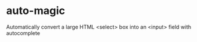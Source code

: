 # auto-magic
Automatically convert a large HTML &lt;select> box into an &lt;input> field with autocomplete
